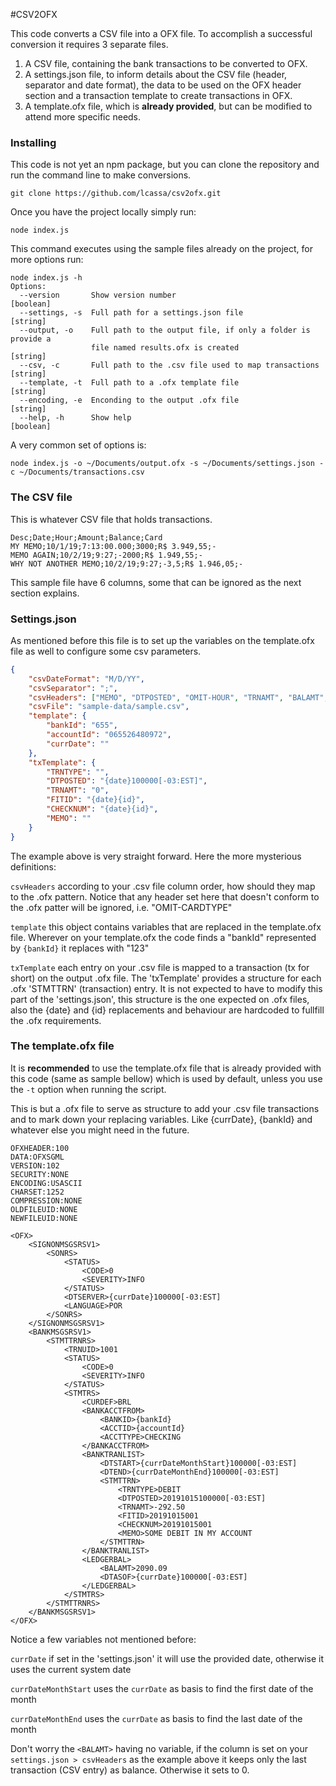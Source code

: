 #CSV2OFX

This code converts a CSV file into a OFX file. To accomplish a successful conversion it requires 3 separate files.

1. A CSV file, containing the bank transactions to be converted to OFX.
2. A settings.json file, to inform details about the CSV file (header, separator and date format), the data to be used on the OFX header section and a transaction template to create transactions in OFX.
3. A template.ofx file, which is **already provided**, but can be modified to attend more specific needs.

### Installing

This code is not yet an npm package, but you can clone the repository and run the command line to make conversions.

```
git clone https://github.com/lcassa/csv2ofx.git
```

Once you have the project locally simply run:

```
node index.js 
```

This command executes using the sample files already on the project, for more options run:

```
node index.js -h
Options:
  --version       Show version number                                  [boolean]
  --settings, -s  Full path for a settings.json file                    [string]
  --output, -o    Full path to the output file, if only a folder is provide a
                  file named results.ofx is created                     [string]
  --csv, -c       Full path to the .csv file used to map transactions   [string]
  --template, -t  Full path to a .ofx template file                     [string]
  --encoding, -e  Enconding to the output .ofx file                     [string]
  --help, -h      Show help                                            [boolean]
```

A very common set of options is:

```
node index.js -o ~/Documents/output.ofx -s ~/Documents/settings.json -c ~/Documents/transactions.csv
```

### The CSV file

This is whatever CSV file that holds transactions.

```
Desc;Date;Hour;Amount;Balance;Card
MY MEMO;10/1/19;7:13:00.000;3000;R$ 3.949,55;-
MEMO AGAIN;10/2/19;9:27;-2000;R$ 1.949,55;-
WHY NOT ANOTHER MEMO;10/2/19;9:27;-3,5;R$ 1.946,05;-
```

This sample file have 6 columns, some that can be ignored as the next section explains.

### Settings.json

As mentioned before this file is to set up the variables on the template.ofx file as well to configure some csv parameters.

```json
{
    "csvDateFormat": "M/D/YY",
    "csvSeparator": ";",
    "csvHeaders": ["MEMO", "DTPOSTED", "OMIT-HOUR", "TRNAMT", "BALAMT", "OMIT-CARDTYPE"],
    "csvFile": "sample-data/sample.csv",
    "template": {
        "bankId": "655",
        "accountId": "065526480972",
        "currDate": ""
    },
    "txTemplate": {
        "TRNTYPE": "",
        "DTPOSTED": "{date}100000[-03:EST]",
        "TRNAMT": "0",
        "FITID": "{date}{id}",
        "CHECKNUM": "{date}{id}",
        "MEMO": ""
    }
}
```

The example above is very straight forward. Here the more mysterious definitions:

`csvHeaders` according to your .csv file column order, how should they map to the .ofx pattern. Notice that any header set here that doesn't conform to the .ofx patter will be ignored, i.e. "OMIT-CARDTYPE"

`template` this object contains variables that are replaced in the template.ofx file. Wherever on your template.ofx the code finds a "bankId" represented by `{bankId}` it replaces with "123"

`txTemplate` each entry on your .csv file is mapped to a transaction (tx for short) on the output .ofx file. The 'txTemplate' provides a structure for each .ofx 'STMTTRN' (transaction) entry. It is not expected to have to modify this part of the 'settings.json', this structure is the one expected on .ofx files, also the {date} and {id} replacements and behaviour are hardcoded to fullfill the .ofx requirements.

### The template.ofx file

It is **recommended** to use the template.ofx file that is already provided with this code (same as sample bellow) which is used by default, unless you use the `-t` option when running the script. 

This is but a .ofx file to serve as structure to add your .csv file transactions and to mark down your replacing variables. Like {currDate}, {bankId} and whatever else you might need in the future.

```
OFXHEADER:100
DATA:OFXSGML
VERSION:102
SECURITY:NONE
ENCODING:USASCII
CHARSET:1252
COMPRESSION:NONE
OLDFILEUID:NONE
NEWFILEUID:NONE

<OFX>
    <SIGNONMSGSRSV1>
        <SONRS>
            <STATUS>
                <CODE>0
                <SEVERITY>INFO
            </STATUS>
            <DTSERVER>{currDate}100000[-03:EST]
            <LANGUAGE>POR
        </SONRS>
    </SIGNONMSGSRSV1>
    <BANKMSGSRSV1>
        <STMTTRNRS>
            <TRNUID>1001
            <STATUS>
                <CODE>0
                <SEVERITY>INFO
            </STATUS>
            <STMTRS>
                <CURDEF>BRL
                <BANKACCTFROM>
                    <BANKID>{bankId}
                    <ACCTID>{accountId}
                    <ACCTTYPE>CHECKING
                </BANKACCTFROM>
                <BANKTRANLIST>
                    <DTSTART>{currDateMonthStart}100000[-03:EST]
                    <DTEND>{currDateMonthEnd}100000[-03:EST]
                    <STMTTRN>
                        <TRNTYPE>DEBIT
                        <DTPOSTED>20191015100000[-03:EST]
                        <TRNAMT>-292.50
                        <FITID>20191015001
                        <CHECKNUM>20191015001
                        <MEMO>SOME DEBIT IN MY ACCOUNT
                    </STMTTRN>
                </BANKTRANLIST>
                <LEDGERBAL>
                    <BALAMT>2090.09
                    <DTASOF>{currDate}100000[-03:EST]
                </LEDGERBAL>
            </STMTRS>
        </STMTTRNRS>
    </BANKMSGSRSV1>
</OFX>
```

Notice a few variables not mentioned before:

`currDate` if set in the 'settings.json' it will use the provided date, otherwise it uses the current system date

`currDateMonthStart` uses the `currDate` as basis to find the first date of the month

`currDateMonthEnd` uses the `currDate` as basis to find the last date of the month

Don't worry the `<BALAMT>` having no variable, if the column is set on your `settings.json > csvHeaders` as the example above it keeps only the last transaction (CSV entry) as balance. Otherwise it sets to 0.